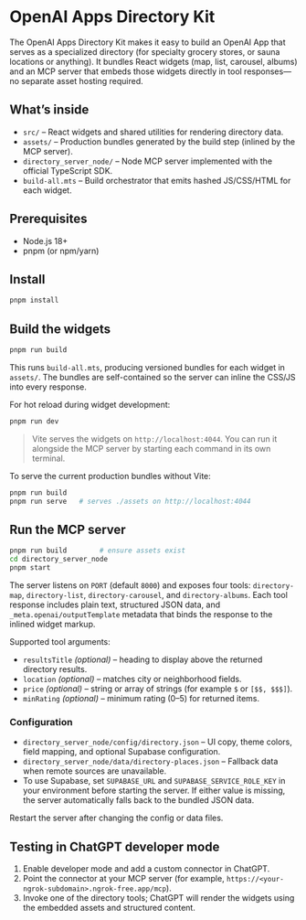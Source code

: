 # OpenAI Apps Directory Kit

The OpenAI Apps Directory Kit makes it easy to build an OpenAI App that serves as a specialized directory (for specialty grocery stores, or sauna locations or anything). It bundles React widgets (map, list, carousel, albums) and an MCP server that embeds those widgets directly in tool responses—no separate asset hosting required.

## What’s inside

- `src/` – React widgets and shared utilities for rendering directory data.
- `assets/` – Production bundles generated by the build step (inlined by the MCP server).
- `directory_server_node/` – Node MCP server implemented with the official TypeScript SDK.
- `build-all.mts` – Build orchestrator that emits hashed JS/CSS/HTML for each widget.

## Prerequisites

- Node.js 18+
- pnpm (or npm/yarn)

## Install

```bash
pnpm install
```

## Build the widgets

```bash
pnpm run build
```

This runs `build-all.mts`, producing versioned bundles for each widget in `assets/`. The bundles are self-contained so the server can inline the CSS/JS into every response.

For hot reload during widget development:

```bash
pnpm run dev
```

> Vite serves the widgets on `http://localhost:4044`. You can run it alongside the MCP server by starting each command in its own terminal.

To serve the current production bundles without Vite:

```bash
pnpm run build
pnpm run serve   # serves ./assets on http://localhost:4044
```

## Run the MCP server

```bash
pnpm run build        # ensure assets exist
cd directory_server_node
pnpm start
```

The server listens on `PORT` (default `8000`) and exposes four tools: `directory-map`, `directory-list`, `directory-carousel`, and `directory-albums`. Each tool response includes plain text, structured JSON data, and `_meta.openai/outputTemplate` metadata that binds the response to the inlined widget markup.

Supported tool arguments:

- `resultsTitle` *(optional)* – heading to display above the returned directory results.
- `location` *(optional)* – matches city or neighborhood fields.
- `price` *(optional)* – string or array of strings (for example `$` or `[$$, $$$]`).
- `minRating` *(optional)* – minimum rating (0–5) for returned items.

### Configuration

- `directory_server_node/config/directory.json` – UI copy, theme colors, field mapping, and optional Supabase configuration.
- `directory_server_node/data/directory-places.json` – Fallback data when remote sources are unavailable.
- To use Supabase, set `SUPABASE_URL` and `SUPABASE_SERVICE_ROLE_KEY` in your environment before starting the server. If either value is missing, the server automatically falls back to the bundled JSON data.

Restart the server after changing the config or data files.

## Testing in ChatGPT developer mode

1. Enable developer mode and add a custom connector in ChatGPT.
2. Point the connector at your MCP server (for example, `https://<your-ngrok-subdomain>.ngrok-free.app/mcp`).
3. Invoke one of the directory tools; ChatGPT will render the widgets using the embedded assets and structured content.

